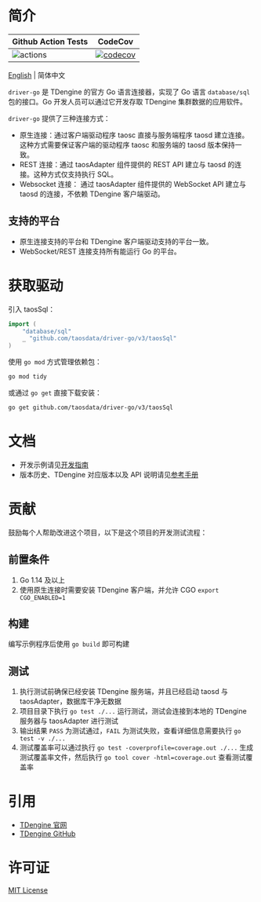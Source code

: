 # 简介

| Github Action Tests                                                                  | CodeCov                                                                                                                           |
|--------------------------------------------------------------------------------------|-----------------------------------------------------------------------------------------------------------------------------------|
| ![actions](https://github.com/taosdata/driver-go/actions/workflows/go.yml/badge.svg) | [![codecov](https://codecov.io/gh/taosdata/driver-go/graph/badge.svg?token=70E8APPMKR)](https://codecov.io/gh/taosdata/driver-go) |

[English](README.md) | 简体中文

`driver-go` 是 TDengine 的官方 Go 语言连接器，实现了 Go 语言 `database/sql` 包的接口。Go 开发人员可以通过它开发存取
TDengine 集群数据的应用软件。

`driver-go` 提供了三种连接方式：

- 原生连接：通过客户端驱动程序 taosc 直接与服务端程序 taosd 建立连接。这种方式需要保证客户端的驱动程序 taosc 和服务端的
  taosd 版本保持一致。
- REST 连接：通过 taosAdapter 组件提供的 REST API 建立与 taosd 的连接。这种方式仅支持执行 SQL。
- Websocket 连接： 通过 taosAdapter 组件提供的 WebSocket API 建立与 taosd 的连接，不依赖 TDengine 客户端驱动。

## 支持的平台

- 原生连接支持的平台和 TDengine 客户端驱动支持的平台一致。
- WebSocket/REST 连接支持所有能运行 Go 的平台。

# 获取驱动

引入 taosSql：

```go
import (
    "database/sql"
    _ "github.com/taosdata/driver-go/v3/taosSql"
)
```

使用 `go mod` 方式管理依赖包：

```sh
go mod tidy
```

或通过 `go get` 直接下载安装：

```sh
go get github.com/taosdata/driver-go/v3/taosSql
```

# 文档

- 开发示例请见[开发指南](https://docs.taosdata.com/develop/)
- 版本历史、TDengine 对应版本以及 API 说明请见[参考手册](https://docs.taosdata.com/reference/connector/go/)

# 贡献

鼓励每个人帮助改进这个项目，以下是这个项目的开发测试流程：

## 前置条件

1. Go 1.14 及以上
2. 使用原生连接时需要安装 TDengine 客户端，并允许 CGO `export CGO_ENABLED=1`

## 构建

编写示例程序后使用 `go build` 即可构建

## 测试

1. 执行测试前确保已经安装 TDengine 服务端，并且已经启动 taosd 与 taosAdapter，数据库干净无数据
2. 项目目录下执行 `go test ./...` 运行测试，测试会连接到本地的 TDengine 服务器与 taosAdapter 进行测试
3. 输出结果 `PASS` 为测试通过，`FAIL` 为测试失败，查看详细信息需要执行 `go test -v ./...`
4. 测试覆盖率可以通过执行 `go test -coverprofile=coverage.out ./...` 生成测试覆盖率文件，然后执行
   `go tool cover -html=coverage.out` 查看测试覆盖率

# 引用

- [TDengine 官网](https://www.taosdata.com/)
- [TDengine GitHub](https://github.com/taosdata/TDengine)

# 许可证

[MIT License](./LICENSE)
